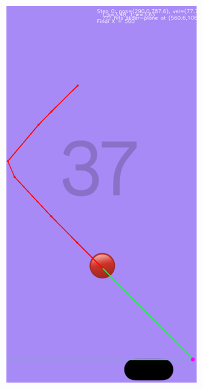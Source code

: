 

![Demo animation](https://github.com/Marques-079/karl-beater/blob/0f627df5fc211e1b76a1630f7c067831aecfdde6/prediction_debug_20250612_143719.png)

